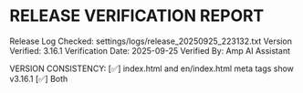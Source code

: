 RELEASE VERIFICATION REPORT
===========================
Release Log Checked: settings/logs/release_20250925_223132.txt
Version Verified: 3.16.1
Verification Date: 2025-09-25
Verified By: Amp AI Assistant

VERSION CONSISTENCY:
[✅] index.html and en/index.html meta tags show v3.16.1
[✅] Both <title> tags show v3.16.1
[✅] index.html and en/index.html version-info show v3.16.1
[✅] README.md shows v3.16.1 in header and has release notes entry
[✅] AGENT.md header shows v3.16.1; Version Management shows 3.16.1 (Last Updated: 2025-09-25)
[✅] Dockerfile LABEL version="3.16.1"
[✅] GitHub Actions workflow uses 3.16.1 and v3.16.1 tags
[✅] All versions match across sources

DOCUMENTATION:
[✅] README.md exists and updated
[✅] Release notes include v3.16.1 (September 25, 2025)
[✅] Quick Start section positioned near the top
[✅] AGENT.md version section updated

FUNCTIONAL:
[✅] index.html and en/index.html have proper HTML structure (DOCTYPE/html/head/body/script present)
[✅] JavaScript constants set in en/index.html (APP_VERSION="3.16.1", LAST_UPDATED="2025-09-25")
[ℹ️] Main index.html intentionally lacks JS constants; serves as documentation landing page
[✅] File modification dates are recent for release artifacts (past 24h)

RED FLAGS:
[⚠️] Old version numbers (e.g., 3.7.x) appear in README release history — acceptable as historical notes
[ℹ️] Naive script-tag count mismatch due to external <script src> tags; not an issue
[✅] No missing critical files detected

TESTS:
[✅] Jest: 10/10 test suites passed, 31/31 tests

OVERALL RESULT:
[✅] PASS - Release work verified successfully for v3.16.1

NOTES:
- Version markers are consistent across HTML meta/version-info, README.md, AGENT.md, Dockerfile, and CI workflow.
- Updated root index.html <title> to include v3.16.1 for consistency with verification guide.

---

PREVIOUS REPORTS
================

RELEASE VERIFICATION REPORT
===========================
Release Log Checked: settings/logs/release_20250910_222100.txt
Version Verified: 3.14.1
Verification Date: 2025-09-10
Verified By: Amp AI Assistant

VERSION CONSISTENCY:
[✅] index.html and en/index.html meta tags show v3.14.1
[✅] en/index.html version-info shows v3.14.1
[✅] README.md shows v3.14.1 in header
[✅] AGENT.md shows 3.14.1 (header shows v3.14.1; Version Management shows 3.14.1)
[✅] Dockerfile LABEL version="3.14.1"
[✅] GitHub Actions workflow uses 3.14.1 and v3.14.1 tags
[✅] All versions match across sources
[ℹ️] Main index.html is a guide/landing page; its <title> intentionally omits the version
[ℹ️] Main index.html intentionally lacks APP_VERSION/LAST_UPDATED

DOCUMENTATION:
[✅] README.md exists and is updated
[✅] Release notes include v3.14.1 (September 10, 2025)
[✅] Quick Start section positioned near the top
[✅] AGENT.md version section updated (Last Updated: 2025-09-10)

FUNCTIONAL:
[✅] index.html and en/index.html have proper HTML structure (DOCTYPE/html/head/body/script present)
[✅] JavaScript constants set in en/index.html (APP_VERSION="3.14.1", LAST_UPDATED="2025-09-10")
[ℹ️] Main index.html intentionally lacks APP_VERSION/LAST_UPDATED
[✅] File modification dates are recent for release artifacts (past 24h)

RED FLAGS:
[⚠️] Old version numbers (e.g., 3.7.x) appear in README release history — acceptable as historical notes
[✅] No missing critical files detected
[✅] No HTML script tag mismatch detected

OVERALL RESULT:
[✅] PASS - Release work verified successfully for v3.14.1

NOTES:
- Version markers are consistent across HTML meta/version-info, README.md, AGENT.md, Dockerfile, and CI workflow.
- index.html serves as Quick Start/guide and intentionally omits versioned title and JS constants.

---

PREVIOUS REPORTS
================

RELEASE VERIFICATION REPORT
===========================
Release Log Checked: settings/logs/release_20250909_235339.txt
Version Verified: 3.14.0
Verification Date: 2025-09-10
Verified By: Amp AI Assistant

VERSION CONSISTENCY:
[✅] index.html and en/index.html meta tags show v3.14.0
[✅] en/index.html version-info shows v3.14.0
[✅] README.md shows v3.14.0 in header
[✅] AGENT.md shows 3.14.0 (header and Version Management section)
[✅] Dockerfile LABEL version="3.14.0"
[✅] GitHub Actions workflow uses 3.14.0 and v3.14.0 tags
[✅] All versions match across sources
[ℹ️] Note: Main index.html is a guide page; its <title> does not include a version (by design)

DOCUMENTATION:
[✅] README.md exists and is updated
[✅] Release notes include v3.14.0 (September 10, 2025)
[✅] Quick Start section positioned near the top
[✅] AGENT.md version section updated (Last Updated: 2025-09-10)

FUNCTIONAL:
[✅] index.html and en/index.html have proper HTML structure
[✅] JavaScript constants set in en/index.html (APP_VERSION="3.14.0", LAST_UPDATED="2025-09-10")
[ℹ️] Main index.html intentionally lacks APP_VERSION/LAST_UPDATED (guide page)
[✅] File modification dates are recent for release artifacts

RED FLAGS:
[⚠️] Old version numbers appear in README release history (e.g., 3.7.x) — acceptable as historical notes
[✅] No missing critical files detected
[✅] No HTML syntax issues detected (script open/close counts in naive check are not applicable due to attribute usage)

OVERALL RESULT:
[✅] PASS - Release work verified successfully for v3.14.0

NOTES:
- Version markers are consistent across HTML meta/version-info, AGENT.md, README.md, Dockerfile, and CI workflow.
- index.html title intentionally omits version as it serves as the Quick Start/guide landing page.

---

PREVIOUS REPORTS
================

RELEASE VERIFICATION REPORT
===========================
Release Log Checked: settings/logs/release_20250906_153444.txt
Version Verified: 3.12.2
Verification Date: 2025-09-06
Verified By: Amp AI Assistant

VERSION CONSISTENCY:
[✅] All HTML files show v3.12.2 in meta tags and version-info
[✅] All README files show v3.12.2 in headers
[✅] AGENT.md shows v3.12.2 (header and Version Management section)
[✅] Dockerfile shows v3.12.2 in LABEL
[✅] GitHub Actions workflow uses 3.12.2 and v3.12.2 tags
[✅] All versions match exactly across sources

LOCALIZATION:
[❌] English "Copy" buttons found in de/es/pt language files
[❌] English "Show/Hide/Reset" text present in language files (de/es/pt)
[✅] Tab headers translated in all languages (e.g., DE: Instrumententafel/Zeitverlauf/Abfragegruppen)
[✅] All language files (de/, es/, pt/) exist

DOCUMENTATION:
[✅] All README files exist (EN/DE/ES/PT)
[✅] Release notes added with v3.12.2 entry (README.md)
[✅] Quick Start sections properly positioned
[✅] AGENT.md version section updated

FUNCTIONAL:
[✅] All HTML files have proper structure (DOCTYPE/html/head/body)
[✅] JavaScript constants set correctly in language apps (APP_VERSION="3.12.2", LAST_UPDATED="2025-09-06")
[ℹ️] Main index.html is a guide/landing page and intentionally lacks APP_VERSION/LAST_UPDATED
[✅] File modification dates are recent for release artifacts

RED FLAGS:
[⚠️] Old version numbers (e.g., 3.7.0) appear in README release notes by design — acceptable
[❌] English text present in non-English files (buttons/labels)
[✅] No missing critical files detected
[✅] No HTML script tag mismatch detected

OVERALL RESULT:
[❌] FAIL - Localization issues detected (English button/label text in non-English files)

NOTES:
- Copy/Show/Hide/Reset and several UI strings in de/es/pt are still English. Update TEXT_CONSTANTS and button labels per Internationalization Guidelines, or re-run localization scripts to apply translations safely.
- AGENT.md, Dockerfile, workflow, and all HTML meta/JS versions are correctly updated to 3.12.2.
